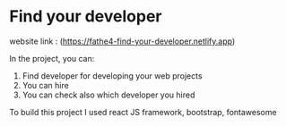 # Find your developer

website link : (https://fathe4-find-your-developer.netlify.app)

In the project, you can:

1. Find developer for developing your web projects
2. You can hire
3. You can check also which developer you hired 

To build this project I used react JS framework, bootstrap, fontawesome
